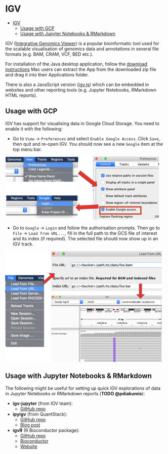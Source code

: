 # IGV

- [IGV](#igv)
  - [Usage with GCP](#usage-with-gcp)
  - [Usage with Jupyter Notebooks & RMarkdown](#usage-with-jupyter-notebooks--rmarkdown)

IGV ([Integrative Genomics Viewer](https://igv.org/)) is a popular bioinformatic
tool used for the scalable visualisation of genomics data and annotations in
several file formats (e.g. BAM, CRAM, VCF, BED etc.).

For installation of the Java desktop application, follow the
[download instructions](https://software.broadinstitute.org/software/igv/download)
Mac users can extract the App from the downloaded zip file and drag it into
their Applications folder.

There is also a JavaScript version ([igv.js](https://github.com/igvteam/igv.js))
which can be embedded in websites and other reporting tools (e.g. Jupyter
Notebooks, RMarkdown HTML reports).

## Usage with GCP

IGV has support for visualising data in Google Cloud Storage. You need to enable
it with the following:

- Go to `View` -> `Preferences` and select `Enable Google Access`. Click `Save`,
  then quit and re-open IGV. You should now see a new `Google` item at the top
  menu bar.

<img src="figures/igv-enable-google-access.png" alt="IGV enable Google access" height="200" />

- Go to `Google` -> `Login` and follow the authorisation prompts. Then go to
  `File` -> `Load from URL...`, fill in the full path to the GCS file of
  interest and its index (if required). The selected file should now show up in
  an IGV track.

<img src="figures/igv-load-gcs-bam.png" alt="IGV load GCS BAM" height="350" />

## Usage with Jupyter Notebooks & RMarkdown

The following might be useful for setting up quick IGV explorations of data in
Jupyter Notebooks or RMarkdown reports (**TODO @pdiakumis**):

- **igv-jupyter** (from IGV team):
  - [GitHub repo](https://github.com/igvteam/igv-jupyter)
- **ipyigv** (from QuantStack):
  - [GitHub repo](https://github.com/QuantStack/ipyigv)
  - [Blog post](https://blog.jupyter.org/genomic-data-representation-in-jupyter-c57a5bb518d6)
- **igvR** (R Bioconductor package):
  - [GitHub repo](https://github.com/paul-shannon/igvR)
  - [Bioconductor](https://bioconductor.org/packages/release/bioc/html/igvR.html)
  - [Website](https://paul-shannon.github.io/igvR/index.html)
